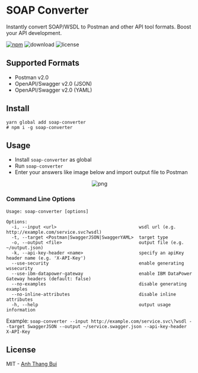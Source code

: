 # SOAP Converter

Instantly convert SOAP/WSDL to Postman and other API tool formats. Boost your API development.

[![npm](https://flat.badgen.net/npm/v/soap-converter)](https://npm.im/soap-converter)
![download](https://flat.badgen.net/npm/dt/soap-converter)
![license](https://flat.badgen.net/npm/license/soap-converter)

## Supported Formats

- Postman v2.0
- OpenAPI/Swagger v2.0 (JSON)
- OpenAPI/Swagger v2.0 (YAML)

## Install
```
yarn global add soap-converter
# npm i -g soap-converter
```

## Usage
* Install `soap-converter` as global
* Run `soap-converter`
* Enter your answers like image below and import output file to Postman

<p align="center">
  <img src="https://github.com/anhthang/soap-converter/blob/main/example.png?raw=true" alt="png">
</p>

### Command Line Options

    Usage: soap-converter [options]

    Options:
      -i, --input <url>                               wsdl url (e.g. http://example.com/service.svc?wsdl)
      -t, --target <Postman|SwaggerJSON|SwaggerYAML>  target type
      -o, --output <file>                             output file (e.g. ~/output.json)
      -k, --api-key-header <name>                     specify an apiKey header name (e.g. 'X-API-Key')
      --use-security                                  enable generating wssecurity
      --use-ibm-datapower-gateway                     enable IBM DataPower Gateway headers (default: false)
      --no-examples                                   disable generating examples
      --no-inline-attributes                          disable inline attributes
      -h, --help                                      output usage information

Example: `soap-converter --input http://example.com/service.svc\?wsdl --target SwaggerJSON --output ~/service.swagger.json --api-key-header X-API-Key`

## License
MIT - [Anh Thang Bui][me]

[me]: https://anhthang.org